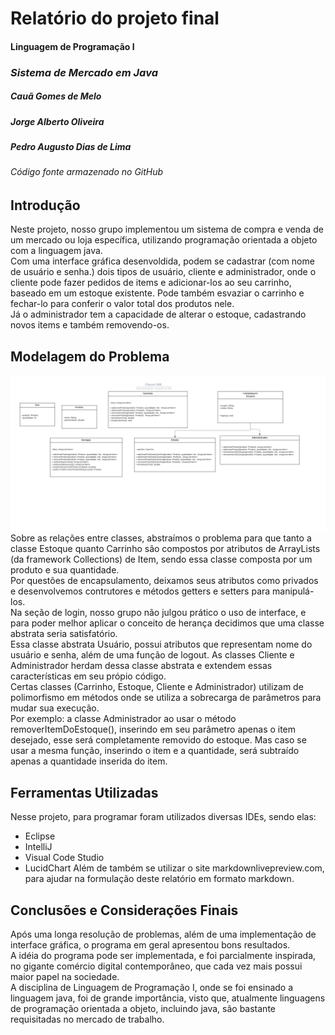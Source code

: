# **Relatório do projeto final**
#### **Linguagem de Programação I**
  
### *Sistema de Mercado em Java*

##### Cauã Gomes de Melo
##### Jorge Alberto Oliveira
##### Pedro Augusto Dias de Lima

###### Código fonte armazenado no GitHub

## Introdução
Neste projeto, nosso grupo implementou um sistema de compra e venda de um mercado ou loja específica, utilizando programação orientada a objeto com a linguagem java.  
Com uma interface gráfica desenvoldida, podem se cadastrar (com nome de usuário e senha.) dois tipos de usuário, cliente e administrador, onde o cliente pode fazer pedidos de items e adicionar-los ao seu carrinho, baseado em um estoque existente. Pode também esvaziar o carrinho e fechar-lo para conferir o valor total dos produtos nele.   
Já o administrador tem a capacidade de alterar o estoque, cadastrando novos items e também removendo-os.

## Modelagem do Problema
![Diagrama](/Classe%20UML.png) 
Sobre as relações entre classes, abstraímos o problema para que tanto a classe Estoque quanto Carrinho são compostos por atributos de ArrayLists (da framework Collections) de Item, sendo essa classe composta por um produto e sua quantidade.  
Por questões de encapsulamento, deixamos seus atributos como privados e desenvolvemos contrutores e métodos getters e setters para manipulá-los.  
Na seção de login, nosso grupo não julgou prático o uso de interface, e para poder melhor aplicar o conceito de herança decidimos que uma classe abstrata seria satisfatório.  
Essa classe abstrata Usuário, possui atributos que representam nome do usuário e senha, além de uma função de logout. As classes Cliente e Administrador herdam dessa classe abstrata e extendem essas características em seu própio código.  
Certas classes (Carrinho, Estoque, Cliente e Administrador) utilizam de polimorfismo em métodos onde se utiliza a sobrecarga de parâmetros para mudar sua execução.  
Por exemplo: a classe Administrador ao usar o método removerItemDoEstoque(), inserindo em seu parâmetro apenas o item desejado, esse será completamente removido do estoque. Mas caso se usar a mesma função, inserindo o item e a quantidade, será subtraído apenas a quantidade inserida do item.


## Ferramentas Utilizadas  
Nesse projeto, para programar foram utilizados diversas IDEs, sendo elas:
* Eclipse
* IntelliJ
* Visual Code Studio  
* LucidChart
Além de também se utilizar o site markdownlivepreview.com, para ajudar na formulação deste relatório em formato markdown.

## Conclusões e Considerações Finais  
Após uma longa resolução de problemas, além de uma implementação de interface gráfica, o programa em geral apresentou bons resultados.  
A idéia do programa pode ser implementada, e foi parcialmente inspirada, no gigante comércio digital contemporâneo, que cada vez mais possui maior papel na sociedade.  
A disciplina de Linguagem de Programação I, onde se foi ensinado a linguagem java, foi de grande importância, visto que, atualmente linguagens de programação orientada a objeto, incluindo java, são bastante requisitadas no mercado de trabalho.
